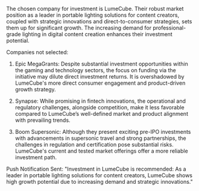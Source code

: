 The chosen company for investment is LumeCube. Their robust market position as a leader in portable lighting solutions for content creators, coupled with strategic innovations and direct-to-consumer strategies, sets them up for significant growth. The increasing demand for professional-grade lighting in digital content creation enhances their investment potential.

Companies not selected:

1. Epic MegaGrants: Despite substantial investment opportunities within the gaming and technology sectors, the focus on funding via the initiative may dilute direct investment returns. It is overshadowed by LumeCube's more direct consumer engagement and product-driven growth strategy.

2. Synapse: While promising in fintech innovations, the operational and regulatory challenges, alongside competition, make it less favorable compared to LumeCube’s well-defined market and product alignment with prevailing trends.

3. Boom Supersonic: Although they present exciting pre-IPO investments with advancements in supersonic travel and strong partnerships, the challenges in regulation and certification pose substantial risks. LumeCube's current and tested market offerings offer a more reliable investment path.

Push Notification Sent: "Investment in LumeCube is recommended: As a leader in portable lighting solutions for content creators, LumeCube shows high growth potential due to increasing demand and strategic innovations."